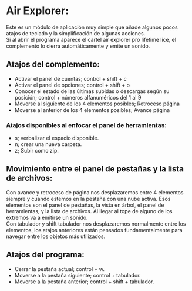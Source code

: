 # Air Explorer:
Este es un módulo de aplicación muy simple que añade algunos pocos atajos de teclado y la simplificación de algunas acciones.  
Si al abrir el programa aparece el cartel air explorer pro lifetime lice, el complemento lo cierra automáticamente y emite un sonido.

## Atajos del complemento:

* Activar el panel de cuentas; control + shift + c
* Activar el panel de opciones; control + shift + o
* Conocer el estado de las últimas subidas o descargas según su posición; control + números alfanuméricos del 1 al 9
* Moverse al siguiente de los 4 elementos posibles; Retroceso página
* Moverse al anterior de los 4 elementos posibles; Avance página

### Atajos disponibles al enfocar el panel de herramientas:

* s; verbalizar el espacio disponible.
* n; crear una nueva carpeta.
* z; Subir como zip.

## Movimiento entre el panel de pestañas y la lista de archivos:
Con avance y retroceso de página nos desplazaremos entre 4 elementos siempre y cuando estemos en la pestaña con una nube activa.
Esos  elementos son el panel de pestañas, la vista en árbol, el panel de herramientas, y la lista de archivos. Al llegar al tope de alguno de los extremos va a emitirse un sonido.  
Con tabulador y shift tabulador nos desplazaremos normalmente entre los elementos, los atajos anteriores están pensados fundamentalmente para navegar entre los objetos más utilizados.  

## Atajos del programa:

* Cerrar la pestaña actual; control + w.
* Moverse a la pestaña siguiente; control + tabulador.
* Moverse a la pestaña anterior; control + shift + tabulador.
